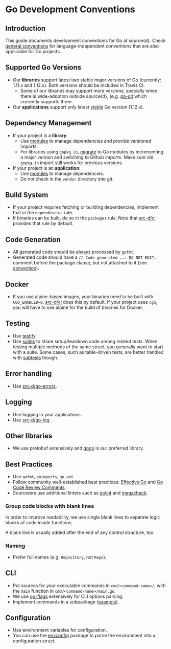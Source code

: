 
# Go Development Conventions

## Introduction

This guide documents development conventions for Go at source{d}. Check [general conventions](conventions.md) for language-independent conventions that are also applicable for Go projects.

## Supported Go Versions

* Our **libraries** support latest two stable major versions of Go (currently: 1.11.x and 1.12.x). Both versions should be included in Travis CI.
  * Some of our libraries may support more versions, specially when there is wide-adoption outside source{d}, (e.g. [go-git](https://github.com/src-d/go-git) which currently supports three.
* Our **applications** support only latest [stable](https://golang.org/dl/#stable) Go version (1.12.x).

## Dependency Management

* If your project is a **library**:
  * Use [modules](https://github.com/golang/go/wiki/Modules) to manage dependencies and provide versioned imports.
  * For libraries using `gopkg.in`, [migrate](https://github.com/golang/go/wiki/Modules#migrating-to-modules)
    to Go modules by incrementing a major version and switching to Github imports. Make sure old `gopkg.in` import still works for previous versions.
* If your project is an **application**:
  * Use [modules](https://github.com/golang/go/wiki/Modules) to manage dependencies.
  * Do not check in the `vendor` directory into git.

## Build System

* If your project requires fetching or building dependencies, implement that in the `dependencies` rule.
* If binaries can be built, do so in the `packages` rule. Note that [src-d/ci](https://github.com/src-d/ci) provides that rule by default.

## Code Generation

* All generated code should be always processed by `gofmt`.
* Generated code should have a `// Code generated ... DO NOT EDIT.` comment before the package clause, but not attached to it (see [convention](https://github.com/golang/go/issues/13560#issuecomment-288457920)).

## Docker

* If you use alpine-based images, your binaries need to be built with `CGO_ENABLED=0`. [src-d/ci](https://github.com/src-d/ci/) does this by default. If your project uses `cgo`, you will have to use alpine for the build of binaries for Docker.

## Testing

* Use [testify](https://github.com/stretchr/testify).
* Use [suites](https://github.com/stretchr/testify#suite-package) to share setup/teardown code among related tests. When testing multiple methods of the same struct, you generally want to start with a suite. Some cases, such as table-driven tests, are better handled with [subtests](https://blog.golang.org/subtests) though.

## Error handling

* Use [src-d/go-errors](https://github.com/src-d/go-errors).

## Logging

* Use logging in your applications.
* Use [src-d/go-log](https://github.com/src-d/go-log).

## Other libraries

* We use protobuf extensively and [gogo](https://github.com/gogo/protobuf) is our preferred library.

## Best Practices

* Use `gofmt`, `goimports`, `go vet`.
* Follow community well-established best practices: [Effective Go](https://golang.org/doc/effective_go.html) and [Go Code Review Comments](https://github.com/golang/go/wiki/CodeReviewComments).
* Sourcerers use additional linters such as [golint](https://github.com/golang/lint) and [megacheck](https://github.com/dominikh/go-tools/tree/master/cmd/megacheck).

### Group code blocks with blank lines

In order to improve readability, we use single blank lines to separate logic blocks of code inside functions.

A blank line is usually added after the end of any control structure, too.

### Naming

* Prefer full names (e.g. `Repository`, not `Repo`).

## CLI

* Put sources for your executable commands in `cmd/<command-name>/`, with the `main` function in `cmd/<command-name>/main.go`.
* We use [go-flags](https://github.com/jessevdk/go-flags) extensively for CLI options parsing.
* Implement commands in a subpackage ([example](https://github.com/src-d/gitbase/blob/master/cmd/gitbase/command/server.go)).

## Configuration

* Use environment variables for configuration.
* You can use the [envconfig](https://github.com/kelseyhightower/envconfig) package to parse the environment into a configuration struct.
